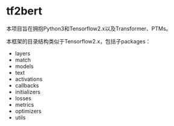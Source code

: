 # tf2bert

本项目旨在拥抱Python3和Tensorflow2.x以及Transformer、PTMs。

本框架的目录结构类似于Tensorflow2.x，包括子packages：
- layers
- match
- models
- text
- activations
- callbacks
- initializers
- losses
- metrics
- optimizers
- utils
